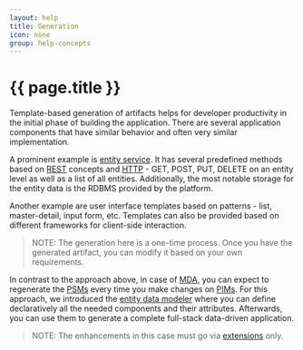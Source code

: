 ```yaml
---
layout: help
title: Generation
icon: none
group: help-concepts
---
```


{{ page.title }}
===

Template-based generation of artifacts helps for developer productivity in the initial phase of building the application. There are several application components that have similar behavior and often very similar implementation. 

A prominent example is [entity service](concepts_entity_service.html). It has several predefined methods based on [REST](http://en.wikipedia.org/wiki/Representational_state_transfer) concepts and [HTTP](http://en.wikipedia.org/wiki/Hypertext_Transfer_Protocol) - GET, POST, PUT, DELETE on an entity level as well as a list of all entities. Additionally, the most notable storage for the entity data is the RDBMS provided by the platform.

Another example are user interface templates based on patterns - list, master-detail, input form, etc. 
Templates can also be provided based on different frameworks for client-side interaction.

> NOTE: The generation here is a one-time process. Once you have the generated artifact, you can modify it based on your own requirements.

In contrast to the approach above, in case of [MDA](http://en.wikipedia.org/wiki/Model-driven_architecture), 
you can expect to regenerate the [PSMs](http://en.wikipedia.org/wiki/Platform-specific_model) every time you make changes on [PIMs](http://en.wikipedia.org/wiki/Platform-independent_model). For this approach, we introduced the [entity data modeler](ide_editor_edm.html) where you can define declaratively all the needed components and their attributes. Afterwards, you can use them to generate a complete full-stack data-driven application.

> NOTE: The enhancements in this case must go via [extensions](concepts_extensions.html) only.

